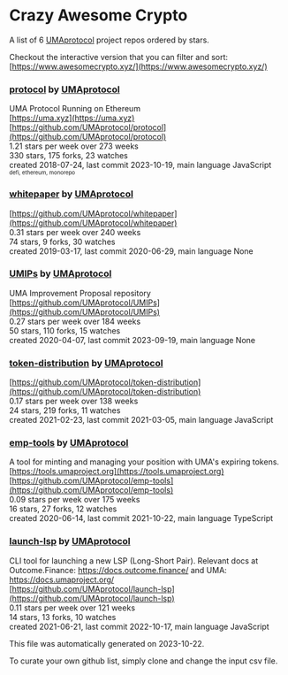 # Crazy Awesome Crypto
A list of 6 [UMAprotocol](https://github.com/UMAprotocol) project repos ordered by stars.  

Checkout the interactive version that you can filter and sort: 
[https://www.awesomecrypto.xyz/](https://www.awesomecrypto.xyz/)  


### [protocol](https://github.com/UMAprotocol/protocol) by [UMAprotocol](https://github.com/UMAprotocol)  
UMA Protocol Running on Ethereum  
[https://uma.xyz](https://uma.xyz)  
[https://github.com/UMAprotocol/protocol](https://github.com/UMAprotocol/protocol)  
1.21 stars per week over 273 weeks  
330 stars, 175 forks, 23 watches  
created 2018-07-24, last commit 2023-10-19, main language JavaScript  
<sub><sup>defi, ethereum, monorepo</sup></sub>


### [whitepaper](https://github.com/UMAprotocol/whitepaper) by [UMAprotocol](https://github.com/UMAprotocol)  
  
[https://github.com/UMAprotocol/whitepaper](https://github.com/UMAprotocol/whitepaper)  
0.31 stars per week over 240 weeks  
74 stars, 9 forks, 30 watches  
created 2019-03-17, last commit 2020-06-29, main language None  


### [UMIPs](https://github.com/UMAprotocol/UMIPs) by [UMAprotocol](https://github.com/UMAprotocol)  
UMA Improvement Proposal repository  
[https://github.com/UMAprotocol/UMIPs](https://github.com/UMAprotocol/UMIPs)  
0.27 stars per week over 184 weeks  
50 stars, 110 forks, 15 watches  
created 2020-04-07, last commit 2023-09-19, main language None  


### [token-distribution](https://github.com/UMAprotocol/token-distribution) by [UMAprotocol](https://github.com/UMAprotocol)  
  
[https://github.com/UMAprotocol/token-distribution](https://github.com/UMAprotocol/token-distribution)  
0.17 stars per week over 138 weeks  
24 stars, 219 forks, 11 watches  
created 2021-02-23, last commit 2021-03-05, main language JavaScript  


### [emp-tools](https://github.com/UMAprotocol/emp-tools) by [UMAprotocol](https://github.com/UMAprotocol)  
A tool for minting and managing your position with UMA's expiring tokens.  
[https://tools.umaproject.org](https://tools.umaproject.org)  
[https://github.com/UMAprotocol/emp-tools](https://github.com/UMAprotocol/emp-tools)  
0.09 stars per week over 175 weeks  
16 stars, 27 forks, 12 watches  
created 2020-06-14, last commit 2021-10-22, main language TypeScript  


### [launch-lsp](https://github.com/UMAprotocol/launch-lsp) by [UMAprotocol](https://github.com/UMAprotocol)  
CLI tool for launching a new LSP (Long-Short Pair). Relevant docs at Outcome.Finance: https://docs.outcome.finance/ and UMA: https://docs.umaproject.org/  
[https://github.com/UMAprotocol/launch-lsp](https://github.com/UMAprotocol/launch-lsp)  
0.11 stars per week over 121 weeks  
14 stars, 13 forks, 10 watches  
created 2021-06-21, last commit 2022-10-17, main language JavaScript  


This file was automatically generated on 2023-10-22.  

To curate your own github list, simply clone and change the input csv file.  